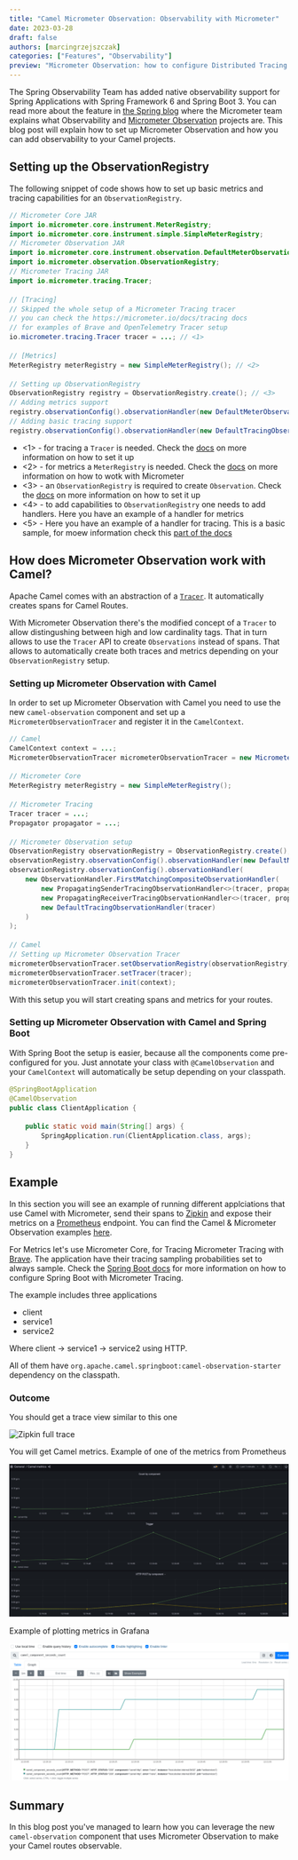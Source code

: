 ```yaml
---
title: "Camel Micrometer Observation: Observability with Micrometer"
date: 2023-03-28
draft: false
authors: [marcingrzejszczak]
categories: ["Features", "Observability"]
preview: "Micrometer Observation: how to configure Distributed Tracing and Metrics"
---
```


The Spring Observability Team has added native observability support for Spring Applications with Spring Framework 6 and Spring Boot 3. You can read more about the feature in [the Spring blog](https://spring.io/blog/2022/10/12/observability-with-spring-boot-3) where the Micrometer team explains what Observability and [Micrometer Observation](https://micrometer.io/docs/observation) projects are. This blog post will explain  how to set up Micrometer Observation and how you can add observability to your Camel projects.

## Setting up the ObservationRegistry

The following snippet of code shows how to set up basic metrics and tracing capabilities for an `ObservationRegistry`.

```java
// Micrometer Core JAR
import io.micrometer.core.instrument.MeterRegistry;
import io.micrometer.core.instrument.simple.SimpleMeterRegistry;
// Micrometer Observation JAR
import io.micrometer.core.instrument.observation.DefaultMeterObservationHandler;
import io.micrometer.observation.ObservationRegistry;
// Micrometer Tracing JAR
import io.micrometer.tracing.Tracer;

// [Tracing]
// Skipped the whole setup of a Micrometer Tracing tracer
// you can check the https://micrometer.io/docs/tracing docs
// for examples of Brave and OpenTelemetry Tracer setup
io.micrometer.tracing.Tracer tracer = ...; // <1>

// [Metrics]
MeterRegistry meterRegistry = new SimpleMeterRegistry(); // <2>

// Setting up ObservationRegistry
ObservationRegistry registry = ObservationRegistry.create(); // <3>
// Adding metrics support
registry.observationConfig().observationHandler(new DefaultMeterObservationHandler(meterRegistry)); // <4>
// Adding basic tracing support
registry.observationConfig().observationHandler(new DefaultTracingObservationHandler(tracer)); // <5>
```

- <1> - for tracing a `Tracer` is needed. Check the [docs](https://micrometer.io/docs/tracing) on more information on how to set it up
- <2> - for metrics a `MeterRegistry` is needed. Check the [docs](https://micrometer.io/docs/concepts) on more information on how to wotk with Micrometer
- <3> - an `ObservationRegistry` is required to create `Observation`. Check the [docs](https://micrometer.io/docs/observation) on more information on how to set it up
- <4> - to add capabilities to `ObservationRegistry` one needs to add handlers. Here you have an example of a handler for metrics
- <5> - Here you have an example of a handler for tracing. This is a basic sample, for moew information check this [part of the docs](https://micrometer.io/docs/tracing#_handler_configuration)

## How does Micrometer Observation work with Camel?

Apache Camel comes with an abstraction of a [`Tracer`](/components/3.20.x/others/tracing.html). It automatically creates spans for Camel Routes.

With Micrometer Observation there's the modified concept of a `Tracer` to allow distingushing between high and low cardinality tags. That in turn allows to use the `Tracer` API to create `Observations` instead of spans. That allows to automatically create both traces and metrics depending on your `ObservationRegistry` setup.

### Setting up Micrometer Observation with Camel

In order to set up Micrometer Observation with Camel you need to use the new `camel-observation` component and set up a `MicrometerObservationTracer` and register it in the `CamelContext`.

```java
// Camel
CamelContext context = ...;
MicrometerObservationTracer micrometerObservationTracer = new MicrometerObservationTracer();

// Micrometer Core
MeterRegistry meterRegistry = new SimpleMeterRegistry();

// Micrometer Tracing
Tracer tracer = ...;
Propagator propagator = ...;

// Micrometer Observation setup
ObservationRegistry observationRegistry = ObservationRegistry.create();
observationRegistry.observationConfig().observationHandler(new DefaultMeterObservationHandler(meterRegistry));
observationRegistry.observationConfig().observationHandler(
    new ObservationHandler.FirstMatchingCompositeObservationHandler(
        new PropagatingSenderTracingObservationHandler<>(tracer, propagator),
        new PropagatingReceiverTracingObservationHandler<>(tracer, propagator),
        new DefaultTracingObservationHandler(tracer)
    )
);

// Camel
// Setting up Micrometer Observation Tracer
micrometerObservationTracer.setObservationRegistry(observationRegistry);
micrometerObservationTracer.setTracer(tracer);
micrometerObservationTracer.init(context);
```

With this setup you will start creating spans and metrics for your routes.

### Setting up Micrometer Observation with Camel and Spring Boot

With Spring Boot the setup is easier, because all the components come pre-configured for you. Just annotate your class with `@CamelObservation` and your `CamelContext` will automatically be setup depending on your classpath.

```java
@SpringBootApplication
@CamelObservation
public class ClientApplication {

    public static void main(String[] args) {
		SpringApplication.run(ClientApplication.class, args);
	}
}
```

## Example

In this section you will see an example of running different applciations that use Camel with Micrometer, send their spans to [Zipkin](https://zipkin.io) and expose their metrics on a [Prometheus](https://prometheus.io/) endpoint. You can find the Camel & Micrometer Observation examples [here](https://github.com/apache/camel-spring-boot-examples/tree/main/observation).

For Metrics let's use Micrometer Core, for Tracing Micrometer Tracing with [Brave](https://github.com/openzipkin/brave). The application have their tracing sampling probabilities set to always sample. Check the [Spring Boot docs](https://docs.spring.io/spring-boot/docs/current/reference/htmlsingle/#actuator.micrometer-tracing.getting-started) for more information on how to configure Spring Boot with Micrometer Tracing.

The example includes three applications

* client
* service1
* service2

Where client -> service1 -> service2 using HTTP.

All of them have `org.apache.camel.springboot:camel-observation-starter` dependency on the classpath.

### Outcome

You should get a trace view similar to this one

![Zipkin full trace](trace.png)

You will get Camel metrics. Example of one of the metrics from Prometheus

![Prometheus](metrics.jpeg)

Example of plotting metrics in Grafana

![Grafana](metrics2.jpeg)

## Summary

In this blog post you've managed to learn how you can leverage the new `camel-observation` component that uses Micrometer Observation to make your Camel routes observable.

